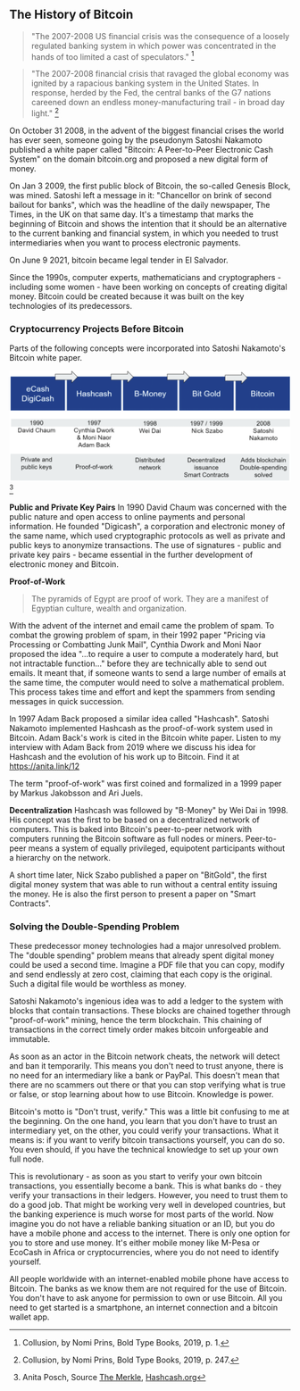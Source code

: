 ## The History of Bitcoin
>"The 2007-2008 US financial crisis was the consequence of a loosely regulated banking system in which power was concentrated in the hands of too limited a cast of speculators." [^20]

>"The 2007-2008 financial crisis that ravaged the global economy was ignited by a rapacious banking system in the United States. In response, herded by the Fed, the central banks of the G7 nations careened down an endless money-manufacturing trail - in broad day light." [^21]

On October 31 2008, in the advent of the biggest financial crises the world has ever seen, someone going by the pseudonym Satoshi Nakamoto published a white paper called "Bitcoin: A Peer-to-Peer Electronic Cash System" on the domain bitcoin.org and proposed a new digital form of money.

On Jan 3 2009, the first public block of Bitcoin, the so-called Genesis Block, was mined. Satoshi left a message in it: "Chancellor on brink of second bailout for banks", which was the headline of the daily newspaper, The Times, in the UK on that same day. It's a timestamp that marks the beginning of Bitcoin and shows the intention that it should be an alternative to the current banking and financial system, in which you needed to trust intermediaries when you want to process electronic payments.

On June 9 2021, bitcoin became legal tender in El Salvador.

Since the 1990s, computer experts, mathematicians and cryptographers - including some women - have been working on concepts of creating digital money. Bitcoin could be created because it was built on the key technologies of its predecessors.

### Cryptocurrency Projects Before Bitcoin
Parts of the following concepts were incorporated into Satoshi Nakamoto's Bitcoin white paper. 

![Cryptocurrency projects before Bitcoin](assets/_History-of-Bitcoin.png)[^22]

**Public and Private Key Pairs**
In 1990 David Chaum was concerned with the public nature and open access to online payments and personal information. He founded "Digicash", a corporation and electronic money of the same name, which used cryptographic protocols as well as private and public keys to anonymize transactions. The use of signatures - public and private key pairs - became essential in the further development of electronic money and Bitcoin.

**Proof-of-Work**
> The pyramids of Egypt are proof of work. They are a manifest of Egyptian culture, wealth and organization.

With the advent of the internet and email came the problem of spam. To combat the growing problem of spam, in their 1992 paper "Pricing via Processing or Combatting Junk Mail", Cynthia Dwork and Moni Naor proposed the idea "...to require a user to compute a moderately hard, but not intractable function..." before they are technically able to send out emails. It meant that, if someone wants to send a large number of emails at the same time, the computer would need to solve a mathematical problem. This process takes time and effort and kept the spammers from sending messages in quick succession.

In 1997 Adam Back proposed a similar idea called "Hashcash". Satoshi Nakamoto implemented Hashcash as the proof-of-work system used in Bitcoin. Adam Back's work is cited in the Bitcoin white paper. Listen to my interview with Adam Back from 2019 where we discuss his idea for Hashcash and the evolution of his work up to Bitcoin. Find it at https://anita.link/12

The term "proof-of-work" was first coined and formalized in a 1999 paper by Markus Jakobsson and Ari Juels.

**Decentralization**
Hashcash was followed by "B-Money" by Wei Dai in 1998. His concept was the first to be based on a decentralized network of computers. This is baked into Bitcoin's peer-to-peer network with computers running the Bitcoin software as full nodes or miners. Peer-to-peer means a system of equally privileged, equipotent participants without a hierarchy on the network.

A short time later, Nick Szabo published a paper on "BitGold", the first digital money system that was able to run without a central entity issuing the money. He is also the first person to present a paper on "Smart Contracts".

### Solving the Double-Spending Problem
These predecessor money technologies had a major unresolved problem. The "double spending" problem means that already spent digital money could be used a second time. Imagine a PDF file that you can copy, modify and send endlessly at zero cost, claiming that each copy is the original. Such a digital file would be worthless as money.

Satoshi Nakamoto's ingenious idea was to add a ledger to the system with blocks that contain transactions. These blocks are chained together through "proof-of-work" mining, hence the term blockchain. This chaining of transactions in the correct timely order makes bitcoin unforgeable and immutable.

As soon as an actor in the Bitcoin network cheats, the network will detect and ban it temporarily. This means you don't need to trust anyone, there is no need for an intermediary like a bank or PayPal. This doesn't mean that there are no scammers out there or that you can stop verifying what is true or false, or stop learning about how to use Bitcoin. Knowledge is power.

Bitcoin's motto is "Don't trust, verify." This was a little bit confusing to me at the beginning. On the one hand, you learn that you don't have to trust an intermediary yet, on the other, you could verify your transactions. What it means is: if you want to verify bitcoin transactions yourself, you can do so. You even should, if you have the technical knowledge to set up your own full node.

This is revolutionary - as soon as you start to verify your own bitcoin transactions, you essentially become a bank. This is what banks do - they verify your transactions in their ledgers. However, you need to trust them to do a good job. That might be working very well in developed countries, but the banking experience is much worse for most parts of the world. Now imagine you do not have a reliable banking situation or an ID, but you do have a mobile phone and access to the internet. There is only one option for you to store and use money. It's either mobile money like M-Pesa or EcoCash in Africa or cryptocurrencies, where you do not need to identify yourself.

All people worldwide with an internet-enabled mobile phone have access to Bitcoin. The banks as we know them are not required for the use of Bitcoin. You don't have to ask anyone for permission to own or use Bitcoin. All you need to get started is a smartphone, an internet connection and a bitcoin wallet app.

[^20]: Collusion, by Nomi Prins, Bold Type Books, 2019, p. 1.

[^21]: Collusion, by Nomi Prins, Bold Type Books, 2019, p. 247.

[^22]: Anita Posch, Source [The Merkle](https://themerkle.com/top-4-cryptocurrency-projects-created-ahead-of-bitcoin/), [Hashcash.org](http://www.hashcash.org/bitcoin/)
